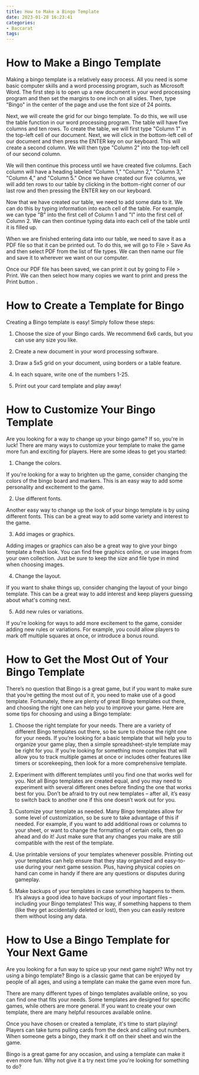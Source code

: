 ```yaml
---
title: How to Make a Bingo Template 
date: 2023-01-28 16:23:41
categories:
- Baccarat
tags:
---
```



#  How to Make a Bingo Template 

Making a bingo template is a relatively easy process. All you need is some basic computer skills and a word processing program, such as Microsoft Word. The first step is to open up a new document in your word processing program and then set the margins to one inch on all sides. Then, type "Bingo" in the center of the page and use the font size of 24 points.

Next, we will create the grid for our bingo template. To do this, we will use the table function in our word processing program. The table will have five columns and ten rows. To create the table, we will first type "Column 1" in the top-left cell of our document. Next, we will click in the bottom-left cell of our document and then press the ENTER key on our keyboard. This will create a second column. We will then type "Column 2" into the top-left cell of our second column.

We will then continue this process until we have created five columns. Each column will have a heading labeled "Column 1," "Column 2," "Column 3," "Column 4," and "Column 5." Once we have created our five columns, we will add ten rows to our table by clicking in the bottom-right corner of our last row and then pressing the ENTER key on our keyboard.

Now that we have created our table, we need to add some data to it. We can do this by typing information into each cell of the table. For example, we can type "B" into the first cell of Column 1 and "I" into the first cell of Column 2. We can then continue typing data into each cell of the table until it is filled up.

When we are finished entering data into our table, we need to save it as a PDF file so that it can be printed out. To do this, we will go to File > Save As and then select PDF from the list of file types. We can then name our file and save it to wherever we want on our computer.

Once our PDF file has been saved, we can print it out by going to File > Print. We can then select how many copies we want to print and press the Print button .

#  How to Create a Template for Bingo 

Creating a Bingo template is easy! Simply follow these steps:

1. Choose the size of your Bingo cards. We recommend 6x6 cards, but you can use any size you like.

2. Create a new document in your word processing software.

3. Draw a 5x5 grid on your document, using borders or a table feature.

4. In each square, write one of the numbers 1-25.

5. Print out your card template and play away!

#  How to Customize Your Bingo Template 

Are you looking for a way to change up your bingo game? If so, you're in luck! There are many ways to customize your template to make the game more fun and exciting for players. Here are some ideas to get you started:

1. Change the colors.

If you're looking for a way to brighten up the game, consider changing the colors of the bingo board and markers. This is an easy way to add some personality and excitement to the game.

2. Use different fonts.

Another easy way to change up the look of your bingo template is by using different fonts. This can be a great way to add some variety and interest to the game.

3. Add images or graphics.

Adding images or graphics can also be a great way to give your bingo template a fresh look. You can find free graphics online, or use images from your own collection. Just be sure to keep the size and file type in mind when choosing images.

4. Change the layout.

If you want to shake things up, consider changing the layout of your bingo template. This can be a great way to add interest and keep players guessing about what's coming next.

5. Add new rules or variations.

If you're looking for ways to add more excitement to the game, consider adding new rules or variations. For example, you could allow players to mark off multiple squares at once, or introduce a bonus round.

#  How to Get the Most Out of Your Bingo Template 

There’s no question that Bingo is a great game, but if you want to make sure that you’re getting the most out of it, you need to make use of a good template. Fortunately, there are plenty of great Bingo templates out there, and choosing the right one can help you to improve your game. Here are some tips for choosing and using a Bingo template:

1. Choose the right template for your needs. There are a variety of different Bingo templates out there, so be sure to choose the right one for your needs. If you’re looking for a basic template that will help you to organize your game play, then a simple spreadsheet-style template may be right for you. If you’re looking for something more complex that will allow you to track multiple games at once or includes other features like timers or scorekeeping, then look for a more comprehensive template.

2. Experiment with different templates until you find one that works well for you. Not all Bingo templates are created equal, and you may need to experiment with several different ones before finding the one that works best for you. Don’t be afraid to try out new templates – after all, it’s easy to switch back to another one if this one doesn’t work out for you.

3. Customize your template as needed. Many Bingo templates allow for some level of customization, so be sure to take advantage of this if needed. For example, if you want to add additional rows or columns to your sheet, or want to change the formatting of certain cells, then go ahead and do it! Just make sure that any changes you make are still compatible with the rest of the template.

4. Use printable versions of your templates whenever possible. Printing out your templates can help ensure that they stay organized and easy-to-use during your next game session. Plus, having physical copies on hand can come in handy if there are any questions or disputes during gameplay.

5. Make backups of your templates in case something happens to them. It’s always a good idea to have backups of your important files – including your Bingo templates! This way, if something happens to them (like they get accidentally deleted or lost), then you can easily restore them without losing any data.

#  How to Use a Bingo Template for Your Next Game

Are you looking for a fun way to spice up your next game night? Why not try using a bingo template? Bingo is a classic game that can be enjoyed by people of all ages, and using a template can make the game even more fun.

There are many different types of bingo templates available online, so you can find one that fits your needs. Some templates are designed for specific games, while others are more general. If you want to create your own template, there are many helpful resources available online.

Once you have chosen or created a template, it's time to start playing! Players can take turns pulling cards from the deck and calling out numbers. When someone gets a bingo, they mark it off on their sheet and win the game.

Bingo is a great game for any occasion, and using a template can make it even more fun. Why not give it a try next time you're looking for something to do?
